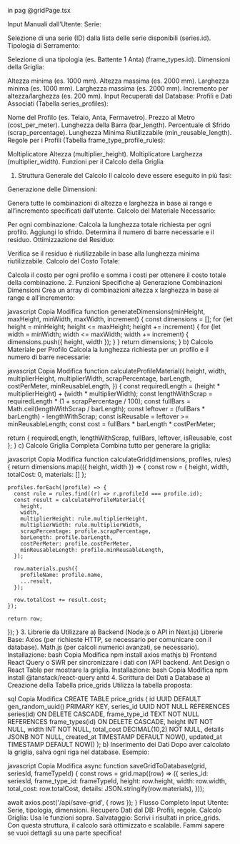 in pag @gridPage.tsx

Input Manuali dall’Utente:
Serie:

Selezione di una serie (ID) dalla lista delle serie disponibili (series.id).
Tipologia di Serramento:

Selezione di una tipologia (es. Battente 1 Anta) (frame_types.id).
Dimensioni della Griglia:

Altezza minima (es. 1000 mm).
Altezza massima (es. 2000 mm).
Larghezza minima (es. 1000 mm).
Larghezza massima (es. 2000 mm).
Incremento per altezza/larghezza (es. 200 mm).
Input Recuperati dal Database:
Profili e Dati Associati (Tabella series_profiles):

Nome del Profilo (es. Telaio, Anta, Fermavetro).
Prezzo al Metro (cost_per_meter).
Lunghezza della Barra (bar_length).
Percentuale di Sfrido (scrap_percentage).
Lunghezza Minima Riutilizzabile (min_reusable_length).
Regole per i Profili (Tabella frame_type_profile_rules):

Moltiplicatore Altezza (multiplier_height).
Moltiplicatore Larghezza (multiplier_width).
Funzioni per il Calcolo della Griglia
1. Struttura Generale del Calcolo
Il calcolo deve essere eseguito in più fasi:

Generazione delle Dimensioni:

Genera tutte le combinazioni di altezza e larghezza in base ai range e all’incremento specificati dall’utente.
Calcolo del Materiale Necessario:

Per ogni combinazione:
Calcola la lunghezza totale richiesta per ogni profilo.
Aggiungi lo sfrido.
Determina il numero di barre necessarie e il residuo.
Ottimizzazione del Residuo:

Verifica se il residuo è riutilizzabile in base alla lunghezza minima riutilizzabile.
Calcolo del Costo Totale:

Calcola il costo per ogni profilo e somma i costi per ottenere il costo totale della combinazione.
2. Funzioni Specifiche
a) Generazione Combinazioni Dimensioni
Crea un array di combinazioni altezza x larghezza in base ai range e all’incremento:

javascript
Copia
Modifica
function generateDimensions(minHeight, maxHeight, minWidth, maxWidth, increment) {
  const dimensions = [];
  for (let height = minHeight; height <= maxHeight; height += increment) {
    for (let width = minWidth; width <= maxWidth; width += increment) {
      dimensions.push({ height, width });
    }
  }
  return dimensions;
}
b) Calcolo Materiale per Profilo
Calcola la lunghezza richiesta per un profilo e il numero di barre necessarie:

javascript
Copia
Modifica
function calculateProfileMaterial({
  height,
  width,
  multiplierHeight,
  multiplierWidth,
  scrapPercentage,
  barLength,
  costPerMeter,
  minReusableLength,
}) {
  const requiredLength = (height * multiplierHeight) + (width * multiplierWidth);
  const lengthWithScrap = requiredLength * (1 + scrapPercentage / 100);
  const fullBars = Math.ceil(lengthWithScrap / barLength);
  const leftover = (fullBars * barLength) - lengthWithScrap;
  const isReusable = leftover >= minReusableLength;
  const cost = fullBars * barLength * costPerMeter;

  return { requiredLength, lengthWithScrap, fullBars, leftover, isReusable, cost };
}
c) Calcolo Griglia Completa
Combina tutto per generare la griglia:

javascript
Copia
Modifica
function calculateGrid(dimensions, profiles, rules) {
  return dimensions.map(({ height, width }) => {
    const row = { height, width, totalCost: 0, materials: [] };

    profiles.forEach((profile) => {
      const rule = rules.find((r) => r.profileId === profile.id);
      const result = calculateProfileMaterial({
        height,
        width,
        multiplierHeight: rule.multiplierHeight,
        multiplierWidth: rule.multiplierWidth,
        scrapPercentage: profile.scrapPercentage,
        barLength: profile.barLength,
        costPerMeter: profile.costPerMeter,
        minReusableLength: profile.minReusableLength,
      });

      row.materials.push({
        profileName: profile.name,
        ...result,
      });

      row.totalCost += result.cost;
    });

    return row;
  });
}
3. Librerie da Utilizzare
a) Backend (Node.js o API in Next.js)
Librerie Base:
Axios (per richieste HTTP, se necessario per comunicare con il database).
Math.js (per calcoli numerici avanzati, se necessario).
Installazione:
bash
Copia
Modifica
npm install axios mathjs
b) Frontend
React Query o SWR per sincronizzare i dati con l’API backend.
Ant Design o React Table per mostrare la griglia.
Installazione:
bash
Copia
Modifica
npm install @tanstack/react-query antd
4. Scrittura dei Dati a Database
a) Creazione della Tabella price_grids
Utilizza la tabella proposta:

sql
Copia
Modifica
CREATE TABLE price_grids (
  id UUID DEFAULT gen_random_uuid() PRIMARY KEY,
  series_id UUID NOT NULL REFERENCES series(id) ON DELETE CASCADE,
  frame_type_id TEXT NOT NULL REFERENCES frame_types(id) ON DELETE CASCADE,
  height INT NOT NULL,
  width INT NOT NULL,
  total_cost DECIMAL(10,2) NOT NULL,
  details JSONB NOT NULL,
  created_at TIMESTAMP DEFAULT NOW(),
  updated_at TIMESTAMP DEFAULT NOW()
);
b) Inserimento dei Dati
Dopo aver calcolato la griglia, salva ogni riga nel database. Esempio:

javascript
Copia
Modifica
async function saveGridToDatabase(grid, seriesId, frameTypeId) {
  const rows = grid.map((row) => ({
    series_id: seriesId,
    frame_type_id: frameTypeId,
    height: row.height,
    width: row.width,
    total_cost: row.totalCost,
    details: JSON.stringify(row.materials),
  }));

  await axios.post('/api/save-grid', { rows });
}
Flusso Completo
Input Utente: Serie, tipologia, dimensioni.
Recupero Dati dal DB: Profili, regole.
Calcolo Griglia: Usa le funzioni sopra.
Salvataggio: Scrivi i risultati in price_grids.
Con questa struttura, il calcolo sarà ottimizzato e scalabile. Fammi sapere se vuoi dettagli su una parte specifica!